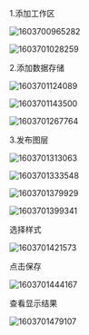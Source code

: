 1.添加工作区

![1603700965282](https://pzy-images.oss-cn-hangzhou.aliyuncs.com/img/202208021041547.png)

![1603701028259](https://pzy-images.oss-cn-hangzhou.aliyuncs.com/img/202208021041548.png)

2.添加数据存储

![1603701124089](https://pzy-images.oss-cn-hangzhou.aliyuncs.com/img/202208021041549.png)

![1603701143500](https://pzy-images.oss-cn-hangzhou.aliyuncs.com/img/202208021041550.png)

![1603701267764](https://pzy-images.oss-cn-hangzhou.aliyuncs.com/img/202208021041551.png)

3.发布图层

![1603701313063](https://pzy-images.oss-cn-hangzhou.aliyuncs.com/img/202208021041552.png)

![1603701333548](https://pzy-images.oss-cn-hangzhou.aliyuncs.com/img/202208021041553.png)

![1603701379929](https://pzy-images.oss-cn-hangzhou.aliyuncs.com/img/202208021041554.png)

![1603701399341](https://pzy-images.oss-cn-hangzhou.aliyuncs.com/img/202208021041555.png)

选择样式

![1603701421573](https://pzy-images.oss-cn-hangzhou.aliyuncs.com/img/202208021041556.png)

点击保存

![1603701444167](https://pzy-images.oss-cn-hangzhou.aliyuncs.com/img/202208021041557.png)

查看显示结果

![1603701479107](https://pzy-images.oss-cn-hangzhou.aliyuncs.com/img/202208021041558.png)